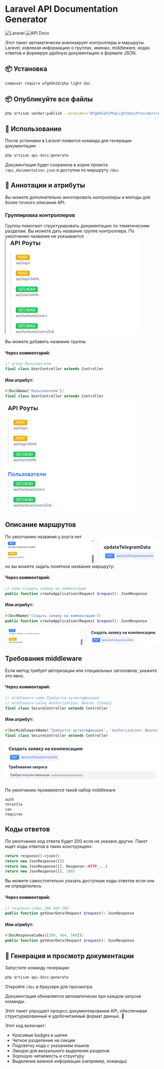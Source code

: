# Laravel API Documentation Generator

![Laravel](https://img.shields.io/badge/Laravel-FF2D20?style=for-the-badge&logo=laravel&logoColor=white)
![API Docs](https://img.shields.io/badge/Docs-100%25%20Automated-brightgreen?style=for-the-badge)

Этот пакет автоматически анализирует контроллеры и маршруты Laravel, извлекая информацию о группах, именах, middleware, кодах ответов и формируя удобную документацию в формате JSON.

## 📦 Установка

```bash
composer require wfgm5k2d/php-light-doc
```
## 📦 Опубликуйте все файлы

```bash
php artisan vendor:publish --provider='Wfgm5k2d\PhpLightDoc\Providers\PhpLightDocServiceProvider'
```

## 🚀 Использование
После установки в Laravel появится команда для генерации документации:

```bash
php artisan api-docs:generate
```
Документация будет сохранена в корне проекта `/api_documentation.json` и доступна по маршруту `/doc`.

## 📝 Аннотации и атрибуты
Вы можете дополнительно аннотировать контроллеры и методы для более точного описания API.

### Группировка контроллеров
Группы помогают структурировать документацию по тематическим разделам.
Вы можете дать название группе контроллера. По умолчанию название не указывается
![img_1.png](routs.png)

Вы можете добавить название группы
#### Через комментарий:

```php
// group Пользователи
final class UserController extends Controller
```
#### Или атрибут:

```php
#[DocGName('Пользователи')]
final class UserController extends Controller
```
![img_2.png](name-group.png)

## Описание маршрутов
По умолчанию названия у роута нет
![img_3.png](no-name-route.png)
но вы можете задать понятное название маршруту:

#### Через комментарий:

```php
// name Создать заявку на компенсацию
public function createApplication(Request $request): JsonResponse
```
#### Или атрибут:

```php
#[DocRName('Создать заявку на компенсацию')]
public function createApplication(Request $request): JsonResponse
```
![img_4.png](name-route.png)

## Требования middleware
Если метод требует авторизации или специальных заголовков, укажите это явно.

#### Через комментарий:

```php
// middleware-name Требуется аутентификация
// middleware-value Authorization: Bearer {token}
final class SecureController extends Controller
```
#### Или атрибут:

```php
#[DocMiddlewareName('Требуется аутентификация', 'Authorization: Bearer {token}')]
final class SecureController extends Controller
```
![img_5.png](headers.png)

По умолчанию проверяется такой набор middleware
```
auth
throttle
can
requires
```

## Коды ответов
По умолчанию код ответа будет 200 если не указано других.
Пакет ищет коды ответов в таких конструкциях:
```php
return response()->json()
return new JsonResponse([])
return new JsonResponse([], Response::HTTP_...)
return new JsonResponse([], 200)
```
Вы можете самостоятельно указать доступные коды ответов если они не определились

#### Через комментарий:

```php
// response-codes 200 404 500
public function getUserData(Request $request): JsonResponse
```

#### Или атрибут:

```php
#[DocResponseCodes([200, 404, 500])]
public function getUserData(Request $request): JsonResponse
```

## 🔄 Генерация и просмотр документации
Запустите команду генерации:

```bash
php artisan api-docs:generate
```

Откройте `/doc` в браузере для просмотра.

Документация обновляется автоматически при каждом запуске команды.

Этот пакет упрощает процесс документирования API, обеспечивая структурированный и удобочитаемый формат данных. 🚀

Этот код включает:
- Красивые badges в шапке
- Четкое разделение на секции
- Подсветку кода с указанием языков
- Эмодзи для визуального выделения разделов
- Хорошую читаемость и структуру
- Выделение важной информации (например, команды)
